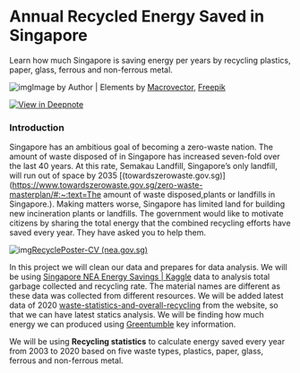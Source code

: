 # Annual Recycled Energy Saved in Singapore

Learn how much Singapore is saving energy per years by recycling plastics, paper, glass, ferrous and non-ferrous metal.

![img](https://cdn-images-1.medium.com/max/1200/1*pPftZq64VshXiRY-KqozyQ.jpeg)Image by Author | Elements by [Macrovector](https://www.freepik.com/macrovector), [Freepik](https://www.freepik.com/freepik)

[![View in Deepnote](https://deepnote.com/static/buttons/view-in-deepnote-white.svg)](https://deepnote.com/viewer/github/kingabzpro/Annual-Recycled-Energy-Saved-in-Singapore/blob/main/notebook.ipynb)

### Introduction

Singapore has an ambitious goal of becoming a zero-waste nation. The amount of waste disposed of in Singapore has increased seven-fold over the last 40 years. At this rate, Semakau Landfill, Singapore’s only landfill, will run out of space by 2035 [(towardszerowaste.gov.sg)](https://www.towardszerowaste.gov.sg/zero-waste-masterplan/#:~:text=The amount of waste disposed,plants or landfills in Singapore.). Making matters worse, Singapore has limited land for building new incineration plants or landfills. The government would like to motivate citizens by sharing the total energy that the combined recycling efforts have saved every year. They have asked you to help them.

![img](https://cdn-images-1.medium.com/max/800/1*Wqc7Wkhgqf9Ss7k2ne5rgA.jpeg)[RecyclePoster-CV (nea.gov.sg)](https://www.nea.gov.sg/docs/default-source/our-services/3r-poster.pdf)

In this project we will clean our data and prepares for data analysis. We will be using [Singapore NEA Energy Savings | Kaggle](https://www.kaggle.com/eminbasturk/singapore-nea-energy-savings) data to analysis total garbage collected and recycling rate. The material names are different as these data was collected from different resources. We will be added latest data of 2020 [waste-statistics-and-overall-recycling](https://www.nea.gov.sg/our-services/waste-management/waste-statistics-and-overall-recycling) from the website, so that we can have latest statics analysis. We will be finding how much energy we can produced using [ Greentumble](https://greentumble.com/how-does-recycling-save-energy/) key information. 

We will be using **Recycling statistics** to calculate energy saved every year from 2003 to 2020 based on five waste types, plastics, paper, glass, ferrous and non-ferrous metal.
